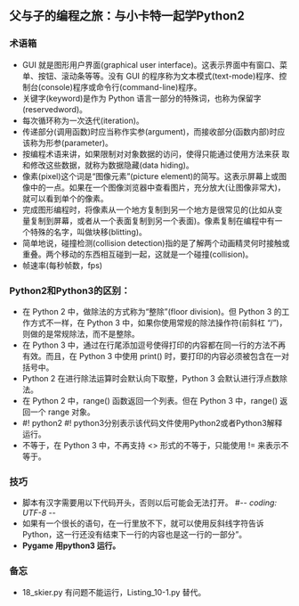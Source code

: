 ## 父与子的编程之旅：与小卡特一起学Python2

### 术语箱

- GUI 就是图形用户界面(graphical user interface)。这表示界面中有窗口、菜单、按钮、滚动条等等。没有 GUI 的程序称为文本模式(text-mode)程序、控制台(console)程序或命令行(command-line)程序。
- 关键字(keyword)是作为 Python 语言一部分的特殊词，也称为保留字(reservedword)。
- 每次循环称为一次迭代(iteration)。
- 传递部分(调用函数)时应当称作实参(argument)，而接收部分(函数内部)时应该称为形参(parameter)。
- 按编程术语来讲，如果限制对对象数据的访问，使得只能通过使用方法来获
  取和修改这些数据，就称为数据隐藏(data hiding)。
- 像素(pixel)这个词是“图像元素”(picture element)的简写。这表示屏幕上或图像中的一点。如果在一个图像浏览器中查看图片，充分放大(让图像非常大)，就可以看到单个的像素。
- 完成图形编程时，将像素从一个地方复制到另一个地方是很常见的(比如从变量复制到屏幕，或者从一个表面复制到另一个表面)。像素复制在编程中有一个特殊的名字，叫做块移(blitting)。
- 简单地说，碰撞检测(collision detection)指的是了解两个动画精灵何时接触或重叠。两个移动的东西相互碰到一起，这就是一个碰撞(collision)。
- 帧速率(每秒帧数，fps)



### Python2和Python3的区别：

- 在 Python 2 中，做除法的方式称为“整除”(floor division)。但 Python 3 的工作方式不一样，在 Python 3 中，如果你使用常规的除法操作符(前斜杠 “/”)，则做的是常规除法，而不是整除。
- 在 Python 3 中，通过在行尾添加逗号使得打印的内容都在同一行的方法不再有效。而且，在 Python 3 中使用 print() 时，要打印的内容必须被包含在一对括号中。 
- Python 2 在进行除法运算时会默认向下取整，Python 3 会默认进行浮点数除法。
- 在 Python 2 中，range() 函数返回一个列表。但在 Python 3 中，range() 返回一个 range 对象。
- \#! python2  \#! python3分别表示该代码文件使用Python2或者Python3解释运行。
- 不等于，在 Python 3 中，不再支持 <> 形式的不等于，只能使用 != 来表示不 等于。 

### 技巧

- 脚本有汉字需要用以下代码开头，否则以后可能会无法打开。   #-*- coding: UTF-8 -*-
- 如果有一个很长的语句，在一行里放不下，就可以使用反斜线字符告诉Python，这一行还没有结束下一行的内容也是这一行的一部分”。
- **Pygame 用python3 运行。**

### 备忘

- 18_skier.py 有问题不能运行，Listing_10-1.py 替代。